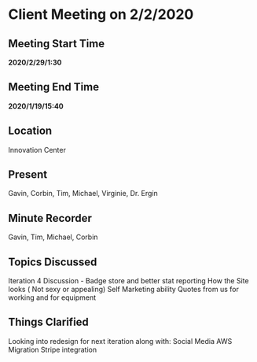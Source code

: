 # Client Meeting on 2/2/2020

## Meeting Start Time

**2020/2/29/1:30**

## Meeting End Time

**2020/1/19/15:40**

## Location

Innovation Center

## Present

Gavin, Corbin, Tim, Michael, Virginie, Dr. Ergin

## Minute Recorder

Gavin, Tim, Michael, Corbin

## Topics Discussed

Iteration 4 Discussion - Badge store and better stat reporting
How the Site looks ( Not sexy or appealing)
Self Marketing ability
Quotes from us for working and for equipment

## Things Clarified

Looking into redesign for next iteration along with:
Social Media 
AWS Migration
Stripe integration
